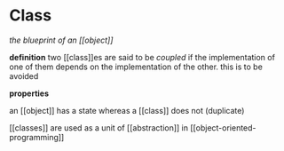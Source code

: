 # Class

_the blueprint of an [[object]]_

**definition** two [[class]]es are said to be _coupled_ if the implementation of one of them depends on the implementation of the other. this is to be avoided

**properties**

an [[object]] has a state whereas a [[class]] does not (duplicate)

[[classes]] are used as a unit of [[abstraction]] in [[object-oriented-programming]]
